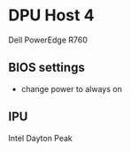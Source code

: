 # DPU Host 4

Dell PowerEdge R760

## BIOS settings

- change power to always on

## IPU

Intel Dayton Peak